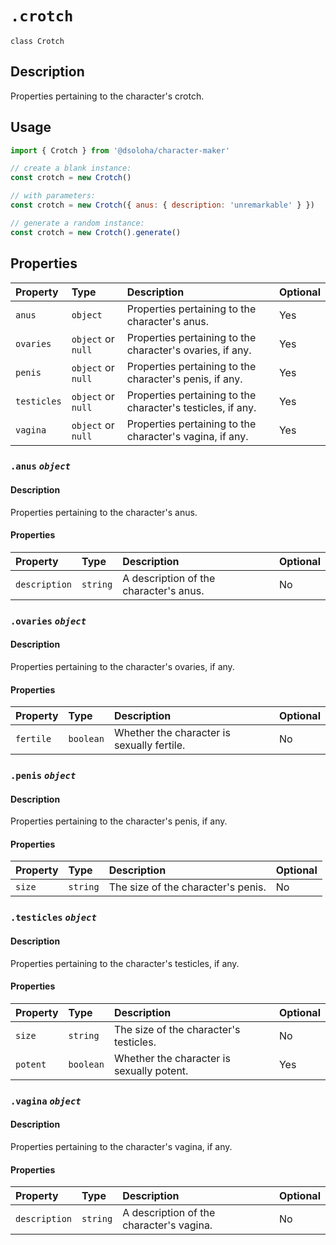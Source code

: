 # `.crotch`

`class Crotch`

## Description

Properties pertaining to the character's crotch.

## Usage

```js
import { Crotch } from '@dsoloha/character-maker'

// create a blank instance:
const crotch = new Crotch()

// with parameters:
const crotch = new Crotch({ anus: { description: 'unremarkable' } })

// generate a random instance:
const crotch = new Crotch().generate()
```

## Properties

| Property    | Type               | Description                                                 | Optional |
|:------------|:-------------------|:------------------------------------------------------------|:---------|
| `anus`      | `object`           | Properties pertaining to the character's anus.              | Yes      |
| `ovaries`   | `object` or `null` | Properties pertaining to the character's ovaries, if any.   | Yes      |
| `penis`     | `object` or `null` | Properties pertaining to the character's penis, if any.     | Yes      |
| `testicles` | `object` or `null` | Properties pertaining to the character's testicles, if any. | Yes      |
| `vagina`    | `object` or `null` | Properties pertaining to the character's vagina, if any.    | Yes      |

### `.anus` *`object`*

#### Description

Properties pertaining to the character's anus.

#### Properties

| Property      | Type     | Description                            | Optional |
|:--------------|:---------|:---------------------------------------|:---------|
| `description` | `string` | A description of the character's anus. | No       |

### `.ovaries` *`object`*

#### Description

Properties pertaining to the character's ovaries, if any.

#### Properties

| Property  | Type      | Description                                | Optional |
|:----------|:----------|:-------------------------------------------|:---------|
| `fertile` | `boolean` | Whether the character is sexually fertile. | No       |

### `.penis` *`object`*

#### Description

Properties pertaining to the character's penis, if any.

#### Properties

| Property | Type     | Description                        | Optional |
|:---------|:---------|:-----------------------------------|:---------|
| `size`   | `string` | The size of the character's penis. | No       |

### `.testicles` *`object`*

#### Description

Properties pertaining to the character's testicles, if any.

#### Properties

| Property | Type      | Description                               | Optional |
|:---------|:----------|:------------------------------------------|:---------|
| `size`   | `string`  | The size of the character's testicles.    | No       |
| `potent` | `boolean` | Whether the character is sexually potent. | Yes      |

### `.vagina` *`object`*

#### Description

Properties pertaining to the character's vagina, if any.

#### Properties

| Property      | Type     | Description                              | Optional |
|:--------------|:---------|:-----------------------------------------|:---------|
| `description` | `string` | A description of the character's vagina. | No       |
